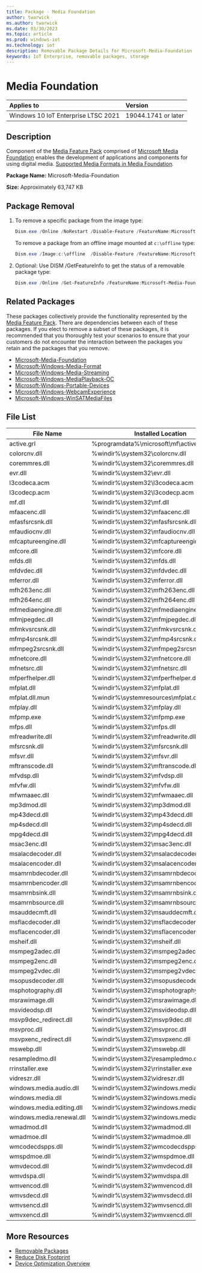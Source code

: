 ```yaml
---
title: Package - Media Foundation
author: twarwick
ms.author: twarwick
ms.date: 03/30/2023
ms.topic: article
ms.prod: windows-iot
ms.technology: iot
description: Removable Package Details for Microsoft-Media-Foundation
keywords: IoT Enterprise, removable packages, storage
---
```


# Media Foundation

| Applies to                          |  Version            |
|:------------------------------------|:--------------------|
| Windows 10 IoT Enterprise LTSC 2021 | 19044.1741 or later |

## Description  

Component of the [Media Feature Pack](/windows/win32/wmdm/windows-media-device-manager-architecture) comprised of [Microsoft Media Foundation](/windows/win32/medfound/microsoft-media-foundation-sdk) enables the development of applications and components for using digital media. [Supported Media Formats in Media Foundation](/windows/win32/medfound/supported-media-formats-in-media-foundation).  

**Package Name:**  Microsoft-Media-Foundation

**Size:** Approximately 63,747 KB

## Package Removal

1. To remove a specific package from the image type:

   ```powershell
   Dism.exe /Online /NoRestart /Disable-Feature /FeatureName:Microsoft-Media-Foundation /PackageName:@Package
   ````

   To remove a package from an offline image mounted at `c:\offline` type:

   ```powershell
   Dism.exe /Image:c:\offline  /Disable-Feature /FeatureName:Microsoft-Media-Foundation /PackageName:@Package
   ```

1. Optional: Use DISM /GetFeatureInfo to get the status of a removable package type:

   ```powershell
   Dism.exe /Online /Get-FeatureInfo /FeatureName:Microsoft-Media-Foundation /PackageName:@Package
   ````

## Related Packages

These packages collectively provide the functionality represented by the [Media Feature Pack](/windows/win32/wmdm/windows-media-device-manager-architecture).  There are dependencies between each of these packages.  If you elect to remove a subset of these packages, it is recommended that you thoroughly test your scenarios to ensure that your customers do not encounter the interaction between the packages you retain and the packages that you remove.

- [Microsoft-Media-Foundation](Microsoft-Media-Foundation.md)
- [Microsoft-Windows-Media-Format](Microsoft-Windows-Media-Format.md)
- [Microsoft-Windows-Media-Streaming](Microsoft-Windows-Media-Streaming.md)
- [Microsoft-Windows-MediaPlayback-OC](Microsoft-Windows-MediaPlayback-OC.md)
- [Microsoft-Windows-Portable-Devices](Microsoft-Windows-Portable-Devices.md)
- [Microsoft-Windows-WebcamExperience](Microsoft-Windows-WebcamExperience.md)
- [Microsoft-Windows-WinSATMediaFiles](Microsoft-Windows-WinSATMediaFiles.md)

## File List

| File Name                 | Installed Location |
|---------------------------|--------------------|
| active.grl                | %programdata%\microsoft\mf\active.grl
| colorcnv.dll              | %windir%\system32\colorcnv.dll
| coremmres.dll             | %windir%\system32\coremmres.dll
| evr.dll                   | %windir%\system32\evr.dll
| l3codeca.acm              | %windir%\system32\l3codeca.acm
| l3codecp.acm              | %windir%\system32\l3codecp.acm
| mf.dll                    | %windir%\system32\mf.dll
| mfaacenc.dll              | %windir%\system32\mfaacenc.dll
| mfasfsrcsnk.dll           | %windir%\system32\mfasfsrcsnk.dll
| mfaudiocnv.dll            | %windir%\system32\mfaudiocnv.dll
| mfcaptureengine.dll       | %windir%\system32\mfcaptureengine.dll
| mfcore.dll                | %windir%\system32\mfcore.dll
| mfds.dll                  | %windir%\system32\mfds.dll
| mfdvdec.dll               | %windir%\system32\mfdvdec.dll
| mferror.dll               | %windir%\system32\mferror.dll
| mfh263enc.dll             | %windir%\system32\mfh263enc.dll
| mfh264enc.dll             | %windir%\system32\mfh264enc.dll
| mfmediaengine.dll         | %windir%\system32\mfmediaengine.dll
| mfmjpegdec.dll            | %windir%\system32\mfmjpegdec.dll
| mfmkvsrcsnk.dll           | %windir%\system32\mfmkvsrcsnk.dll
| mfmp4srcsnk.dll           | %windir%\system32\mfmp4srcsnk.dll
| mfmpeg2srcsnk.dll         | %windir%\system32\mfmpeg2srcsnk.dll
| mfnetcore.dll             | %windir%\system32\mfnetcore.dll
| mfnetsrc.dll              | %windir%\system32\mfnetsrc.dll
| mfperfhelper.dll          | %windir%\system32\mfperfhelper.dll
| mfplat.dll                | %windir%\system32\mfplat.dll
| mfplat.dll.mun            | %windir%\systemresources\mfplat.dll.mun
| mfplay.dll                | %windir%\system32\mfplay.dll
| mfpmp.exe                 | %windir%\system32\mfpmp.exe
| mfps.dll                  | %windir%\system32\mfps.dll
| mfreadwrite.dll           | %windir%\system32\mfreadwrite.dll
| mfsrcsnk.dll              | %windir%\system32\mfsrcsnk.dll
| mfsvr.dll                 | %windir%\system32\mfsvr.dll
| mftranscode.dll           | %windir%\system32\mftranscode.dll
| mfvdsp.dll                | %windir%\system32\mfvdsp.dll
| mfvfw.dll                 | %windir%\system32\mfvfw.dll
| mfwmaaec.dll              | %windir%\system32\mfwmaaec.dll
| mp3dmod.dll               | %windir%\system32\mp3dmod.dll
| mp43decd.dll              | %windir%\system32\mp43decd.dll
| mp4sdecd.dll              | %windir%\system32\mp4sdecd.dll
| mpg4decd.dll              | %windir%\system32\mpg4decd.dll
| msac3enc.dll              | %windir%\system32\msac3enc.dll
| msalacdecoder.dll         | %windir%\system32\msalacdecoder.dll
| msalacencoder.dll         | %windir%\system32\msalacencoder.dll
| msamrnbdecoder.dll        | %windir%\system32\msamrnbdecoder.dll
| msamrnbencoder.dll        | %windir%\system32\msamrnbencoder.dll
| msamrnbsink.dll           | %windir%\system32\msamrnbsink.dll
| msamrnbsource.dll         | %windir%\system32\msamrnbsource.dll
| msauddecmft.dll           | %windir%\system32\msauddecmft.dll
| msflacdecoder.dll         | %windir%\system32\msflacdecoder.dll
| msflacencoder.dll         | %windir%\system32\msflacencoder.dll
| msheif.dll                | %windir%\system32\msheif.dll
| msmpeg2adec.dll           | %windir%\system32\msmpeg2adec.dll
| msmpeg2enc.dll            | %windir%\system32\msmpeg2enc.dll
| msmpeg2vdec.dll           | %windir%\system32\msmpeg2vdec.dll
| msopusdecoder.dll         | %windir%\system32\msopusdecoder.dll
| msphotography.dll         | %windir%\system32\msphotography.dll
| msrawimage.dll            | %windir%\system32\msrawimage.dll
| msvideodsp.dll            | %windir%\system32\msvideodsp.dll
| msvp9dec_redirect.dll     | %windir%\system32\msvp9dec.dll
| msvproc.dll               | %windir%\system32\msvproc.dll
| msvpxenc_redirect.dll     | %windir%\system32\msvpxenc.dll
| mswebp.dll                | %windir%\system32\mswebp.dll
| resampledmo.dll           | %windir%\system32\resampledmo.dll
| rrinstaller.exe           | %windir%\system32\rrinstaller.exe
| vidreszr.dll              | %windir%\system32\vidreszr.dll
| windows.media.audio.dll   | %windir%\system32\windows.media.audio.dll
| windows.media.dll         | %windir%\system32\windows.media.dll
| windows.media.editing.dll | %windir%\system32\windows.media.editing.dll
| windows.media.renewal.dll | %windir%\system32\windows.media.renewal.dll
| wmadmod.dll               | %windir%\system32\wmadmod.dll
| wmadmoe.dll               | %windir%\system32\wmadmoe.dll
| wmcodecdspps.dll          | %windir%\system32\wmcodecdspps.dll
| wmspdmoe.dll              | %windir%\system32\wmspdmoe.dll
| wmvdecod.dll              | %windir%\system32\wmvdecod.dll
| wmvdspa.dll               | %windir%\system32\wmvdspa.dll
| wmvencod.dll              | %windir%\system32\wmvencod.dll
| wmvsdecd.dll              | %windir%\system32\wmvsdecd.dll
| wmvsencd.dll              | %windir%\system32\wmvsencd.dll
| wmvxencd.dll              | %windir%\system32\wmvxencd.dll

## More Resources

- [Removable Packages](/windows/iot/iot-enterprise/optimize/Removable-Packages.md)
- [Reduce Disk Footprint](/windows/iot/iot-enterprise/optimize/Reduce-Disk-Footprint.md)
- [Device Optimization Overview](/windows/iot/iot-enterprise/optimize/Overview.md)
